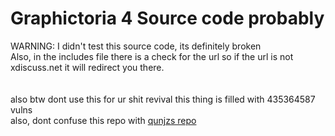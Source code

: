 # Graphictoria 4 Source code probably
 WARNING: I didn't test this source code, its definitely broken<br>
 Also, in the includes file there is a check for the url so if the url is not xdiscuss.net it will redirect you there.<br>
<br>
<br>
 also btw dont use this for ur shit revival this thing is filled with 435364587 vulns<br>
 also, dont confuse this repo with [qunjzs repo](https://github/Neekori/GraphictoriaWebsite)
